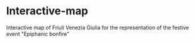 # Interactive-map
Interactive map of Friuli Venezia Giulia for the representation of the festive event "Epiphanic bonfire"
